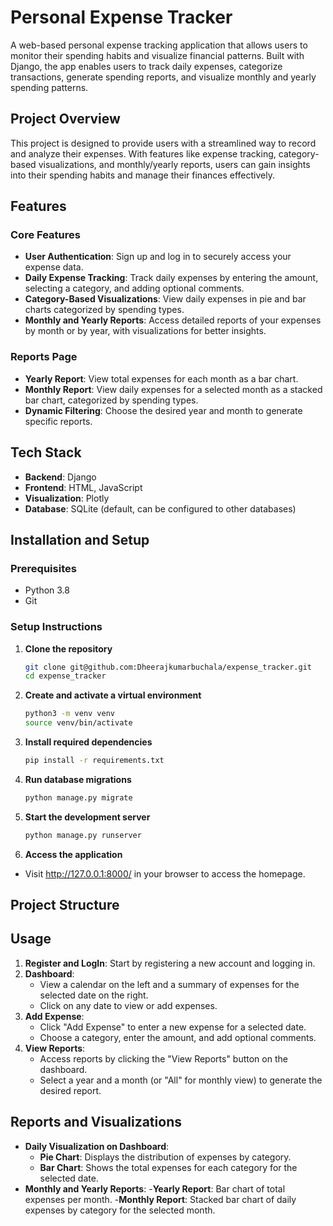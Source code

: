 # Personal Expense Tracker
A web-based personal expense tracking application that allows users to monitor their spending habits and visualize financial patterns. Built with Django, the app enables users to track daily expenses, categorize transactions, generate spending reports, and visualize monthly and yearly spending patterns.

## Project Overview
This project is designed to provide users with a streamlined way to record and analyze their expenses. With features like expense tracking, category-based visualizations, and monthly/yearly reports, users can gain insights into their spending habits and manage their finances effectively.

## Features
### Core Features
- **User Authentication**: Sign up and log in to securely access your expense data.
- **Daily Expense Tracking**: Track daily expenses by entering the amount, selecting a category, and adding optional comments.
- **Category-Based Visualizations**: View daily expenses in pie and bar charts categorized by spending types.
- **Monthly and Yearly Reports**: Access detailed reports of your expenses by month or by year, with visualizations for better insights.

### Reports Page
- **Yearly Report**: View total expenses for each month as a bar chart.
- **Monthly Report**: View daily expenses for a selected month as a stacked bar chart, categorized by spending types.
- **Dynamic Filtering**: Choose the desired year and month to generate specific reports.

## Tech Stack
- **Backend**: Django 
- **Frontend**: HTML, JavaScript
- **Visualization**: Plotly
- **Database**: SQLite (default, can be configured to other databases)

## Installation and Setup
### Prerequisites
- Python 3.8
- Git

### Setup Instructions
1. **Clone the repository**
    ```bash
    git clone git@github.com:Dheerajkumarbuchala/expense_tracker.git
    cd expense_tracker

2. **Create and activate a virtual environment**
    ```bash
    python3 -m venv venv
    source venv/bin/activate

3. **Install required dependencies**
    ```bash
    pip install -r requirements.txt

4. **Run database migrations**
    ```bash
    python manage.py migrate

5. **Start the development server**
    ```bash
    python manage.py runserver

6. **Access the application**
- Visit http://127.0.0.1:8000/ in your browser to access the homepage.

## Project Structure

## Usage
1. **Register and LogIn**: Start by registering a new account and logging in.
2. **Dashboard**:
    - View a calendar on the left and a summary of expenses for the selected date on the right.
    - Click on any date to view or add expenses.
3. **Add Expense**:
    - Click "Add Expense" to enter a new expense for a selected date.
    - Choose a category, enter the amount, and add optional comments.
4. **View Reports**:
    - Access reports by clicking the "View Reports" button on the dashboard.
    - Select a year and a month (or "All" for monthly view) to generate the desired report.

## Reports and Visualizations
- **Daily Visualization on Dashboard**:
    - **Pie Chart**: Displays the distribution of expenses by category.
    - **Bar Chart**: Shows the total expenses for each category for the selected date.
- **Monthly and Yearly Reports**:
    -**Yearly Report**: Bar chart of total expenses per month.
    -**Monthly Report**: Stacked bar chart of daily expenses by category for the selected month.